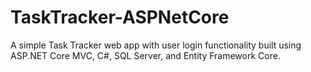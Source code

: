 # TaskTracker-ASPNetCore
A simple Task Tracker web app with user login functionality built using ASP.NET Core MVC, C#, SQL Server, and Entity Framework Core.
